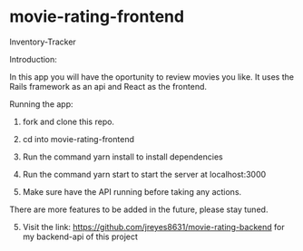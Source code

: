# movie-rating-frontend

Inventory-Tracker

Introduction:

In this app you will have the oportunity to review movies you like. It uses the Rails framework as an api and React as the frontend. 

Running the app:

1. fork and clone this repo.

2. cd into movie-rating-frontend

3. Run the command yarn install to install dependencies

4. Run the command yarn start to start the server at localhost:3000

5. Make sure have the API running before taking any actions. 

There are more features to be added in the future, please stay tuned.

5. Visit the link: https://github.com/jreyes8631/movie-rating-backend for my backend-api of this project
